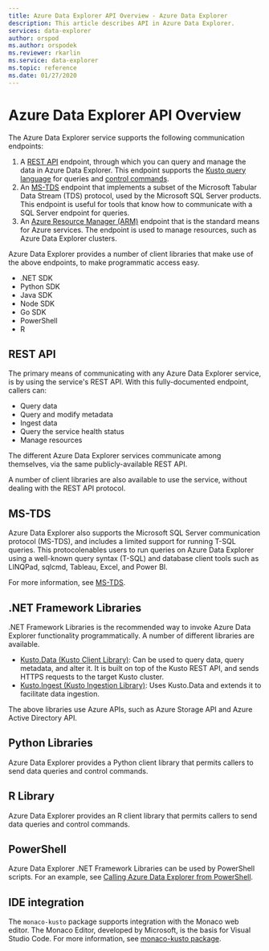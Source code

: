 ```yaml
---
title: Azure Data Explorer API Overview - Azure Data Explorer
description: This article describes API in Azure Data Explorer.
services: data-explorer
author: orspod
ms.author: orspodek
ms.reviewer: rkarlin
ms.service: data-explorer
ms.topic: reference
ms.date: 01/27/2020
---
```

# Azure Data Explorer API Overview

The Azure Data Explorer service supports the following communication endpoints:

1. A [REST API](#rest-api) endpoint, through which you can query and manage the data in Azure Data Explorer.
   This endpoint supports the [Kusto query language](../query/index.md) for queries and [control commands](../management/index.md).
2. An [MS-TDS](#ms-tds) endpoint that implements a subset of the Microsoft Tabular Data Stream (TDS) protocol, used by the Microsoft SQL Server products.
   This endpoint is useful for tools that know how to communicate with a SQL Server endpoint for queries.
3. An [Azure Resource Manager (ARM)](https://docs.microsoft.com/azure/role-based-access-control/resource-provider-operations#microsoftkusto) endpoint that is the standard means for Azure services. The endpoint is used to manage resources, such as Azure Data Explorer clusters.

Azure Data Explorer provides a number of client libraries that make use of the above endpoints, to make programmatic access easy.

* .NET SDK
* Python SDK
* Java SDK
* Node SDK
* Go SDK
* PowerShell
* R

## REST API

The primary means of communicating with any Azure Data Explorer service, is by using the service's REST API. 
With this fully-documented endpoint, callers can:

* Query data
* Query and modify metadata
* Ingest data
* Query the service health status
* Manage resources

The different Azure Data Explorer services communicate among themselves, via the same publicly-available REST API.

A number of client libraries are also available to use the service, without dealing with the REST API protocol.

## MS-TDS

Azure Data Explorer also supports the Microsoft SQL Server communication protocol (MS-TDS), and includes a limited support for running T-SQL queries. 
This protocolenables users to run queries on Azure Data Explorer using a well-known query syntax (T-SQL) and database client tools such as LINQPad, sqlcmd, Tableau, Excel, and Power BI.

For more information, see [MS-TDS](tds/index.md).

## .NET Framework Libraries

.NET Framework Libraries is the recommended way to invoke Azure Data Explorer functionality programmatically.
A number of different libraries are available.

* [Kusto.Data (Kusto Client Library)](./netfx/about-kusto-data.md): Can be used to query data, query metadata, and alter it. 
   It is built on top of the Kusto REST API, and sends HTTPS requests to the target Kusto cluster.
* [Kusto.Ingest (Kusto Ingestion Library)](netfx/about-kusto-ingest.md): Uses Kusto.Data and extends it to facilitate data ingestion.

The above libraries use Azure APIs, such as Azure Storage API and Azure Active Directory API.

## Python Libraries

Azure Data Explorer provides a Python client library that permits callers to send data queries and control commands.

## R Library

Azure Data Explorer provides an R client library that permits callers to send data queries and control commands.

## PowerShell

Azure Data Explorer .NET Framework Libraries can be used by PowerShell scripts. 
For an example, see [Calling Azure Data Explorer from PowerShell](powershell/powershell.md).

## IDE integration

The `monaco-kusto` package supports integration with the Monaco web editor.
The Monaco Editor, developed by Microsoft, is the basis for Visual Studio Code.
For more information, see [monaco-kusto package](monaco/monaco-kusto.md).
